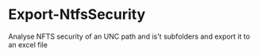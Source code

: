 # Export-NtfsSecurity
Analyse NFTS security of an UNC path and is't subfolders and export it to an excel file
